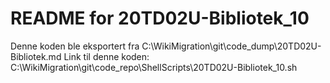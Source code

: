 # README for 20TD02U-Bibliotek_10
Denne koden ble eksportert fra C:\WikiMigration\git\code_dump\20TD02U-Bibliotek.md
Link til denne koden: C:\WikiMigration\git\code_repo\ShellScripts\20TD02U-Bibliotek_10.sh

